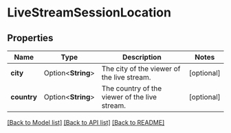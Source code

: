 # LiveStreamSessionLocation

## Properties

Name | Type | Description | Notes
------------ | ------------- | ------------- | -------------
**city** | Option<**String**> | The city of the viewer of the live stream. | [optional]
**country** | Option<**String**> | The country of the viewer of the live stream. | [optional]

[[Back to Model list]](../README.md#documentation-for-models) [[Back to API list]](../README.md#documentation-for-api-endpoints) [[Back to README]](../README.md)


